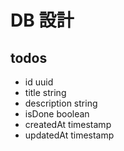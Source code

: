 # DB 設計

## todos

- id uuid
- title string
- description string
- isDone boolean
- createdAt timestamp
- updatedAt timestamp

